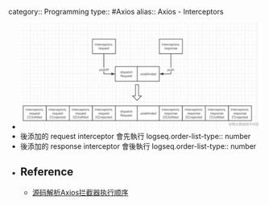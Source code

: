category:: Programming
type:: #Axios
alias:: Axios - Interceptors

- ![axios_interceptors.webp](../assets/axios_interceptors_1704155074338_0.webp)
- 後添加的 request interceptor 會先執行
  logseq.order-list-type:: number
- 後添加的 response interceptor 會後執行
  logseq.order-list-type:: number
- ## Reference
	- [源码解析Axios拦截器执行顺序](https://juejin.cn/post/7128217937470554120)